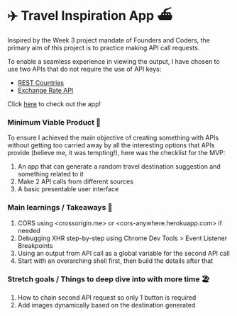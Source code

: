 # :airplane: Travel Inspiration App :ferry:

Inspired by the Week 3 project mandate of Founders and Coders, the primary aim of this
project is to practice making API call requests.

To enable a seamless experience in viewing the output, I have chosen to use two APIs
that do not require the use of API keys:

* [REST Countries](https://restcountries.eu/)
* [Exchange Rate API](https://exchangeratesapi.io/)

Click [here](http://corinnachan.com/api-project/) to check out the app!


### Minimum Viable Product :baggage_claim:

To ensure I achieved the main objective of creating something with APIs
without getting too carried away by all the interesting options that APIs provide (believe me, it was tempting!),
here was the checklist for the MVP:

1. An app that can generate a random travel destination suggestion and something related to it
2. Make 2 API calls from different sources
3. A basic presentable user interface

### Main learnings / Takeaways :bullettrain_front:

1. CORS using <crossorigin.me> or <cors-anywhere.herokuapp.com> if needed
2. Debugging XHR step-by-step using Chrome Dev Tools > Event Listener Breakpoints
3. Using an output from API call as a global variable for the second API call
4. Start with an overarching shell first, then build the details after that

### Stretch goals / Things to deep dive into with more time :beach_umbrella:

1. How to chain second API request so only 1 button is required
2. Add images dynamically based on the destination generated
